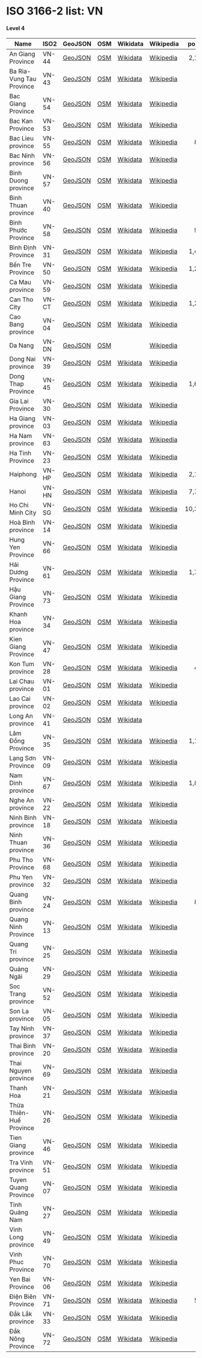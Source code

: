# ISO 3166-2 list: VN


#### Level 4
Name | ISO2 | GeoJSON | OSM | Wikidata | Wikipedia | population 
--- | --- | --- | --- | --- | --- | --: 
An Giang Province | VN-44 | [GeoJSON](../../export/geojson/q8/iso2/VN/VN-44.geojson) | [OSM](https://www.openstreetmap.org/relation/1875748) | [Wikidata](https://www.wikidata.org/wiki/Q36592) | [Wikipedia](http://en.wikipedia.org/wiki/vi%3AAn%20Giang) | 2,158,300
Ba Ria-Vung Tau Province | VN-43 | [GeoJSON](../../export/geojson/q8/iso2/VN/VN-43.geojson) | [OSM](https://www.openstreetmap.org/relation/1904296) | [Wikidata](https://www.wikidata.org/wiki/Q36874) | [Wikipedia](http://en.wikipedia.org/wiki/vi%3AB%C3%A0%20R%E1%BB%8Ba%20-%20V%C5%A9ng%20T%C3%A0u) | 
Bac Giang Province | VN-54 | [GeoJSON](../../export/geojson/q8/iso2/VN/VN-54.geojson) | [OSM](https://www.openstreetmap.org/relation/1902941) | [Wikidata](https://www.wikidata.org/wiki/Q36367) | [Wikipedia](http://en.wikipedia.org/wiki/vi%3AB%E1%BA%AFc%20Giang) | 
Bac Kan Province | VN-53 | [GeoJSON](../../export/geojson/q8/iso2/VN/VN-53.geojson) | [OSM](https://www.openstreetmap.org/relation/1903471) | [Wikidata](https://www.wikidata.org/wiki/Q36404) | [Wikipedia](http://en.wikipedia.org/wiki/vi%3AB%E1%BA%AFc%20K%E1%BA%A1n) | 
Bac Lieu province | VN-55 | [GeoJSON](../../export/geojson/q8/iso2/VN/VN-55.geojson) | [OSM](https://www.openstreetmap.org/relation/1873533) | [Wikidata](https://www.wikidata.org/wiki/Q36658) | [Wikipedia](http://en.wikipedia.org/wiki/vi%3AB%E1%BA%A1c%20Li%C3%AAu) | 856,250
Bac Ninh province | VN-56 | [GeoJSON](../../export/geojson/q8/iso2/VN/VN-56.geojson) | [OSM](https://www.openstreetmap.org/relation/1902690) | [Wikidata](https://www.wikidata.org/wiki/Q33408) | [Wikipedia](http://en.wikipedia.org/wiki/vi%3AB%E1%BA%AFc%20Ninh) | 
Binh Duong province | VN-57 | [GeoJSON](../../export/geojson/q8/iso2/VN/VN-57.geojson) | [OSM](https://www.openstreetmap.org/relation/1906037) | [Wikidata](https://www.wikidata.org/wiki/Q36866) | [Wikipedia](http://en.wikipedia.org/wiki/vi%3AB%C3%ACnh%20D%C6%B0%C6%A1ng) | 
Binh Thuan province | VN-40 | [GeoJSON](../../export/geojson/q8/iso2/VN/VN-40.geojson) | [OSM](https://www.openstreetmap.org/relation/1904231) | [Wikidata](https://www.wikidata.org/wiki/Q36869) | [Wikipedia](http://en.wikipedia.org/wiki/vi%3AB%C3%ACnh%20Thu%E1%BA%ADn) | 
Bình Phước Province | VN-58 | [GeoJSON](../../export/geojson/q8/iso2/VN/VN-58.geojson) | [OSM](https://www.openstreetmap.org/relation/1898841) | [Wikidata](https://www.wikidata.org/wiki/Q36672) | [Wikipedia](http://en.wikipedia.org/wiki/vi%3AB%C3%ACnh%20Ph%C6%B0%E1%BB%9Bc) | 932,000
Bình Định Province | VN-31 | [GeoJSON](../../export/geojson/q8/iso2/VN/VN-31.geojson) | [OSM](https://www.openstreetmap.org/relation/1889794) | [Wikidata](https://www.wikidata.org/wiki/Q36693) | [Wikipedia](http://en.wikipedia.org/wiki/vi%3AB%C3%ACnh%20%C4%90%E1%BB%8Bnh) | 1,485,943
Bến Tre Province | VN-50 | [GeoJSON](../../export/geojson/q8/iso2/VN/VN-50.geojson) | [OSM](https://www.openstreetmap.org/relation/1875968) | [Wikidata](https://www.wikidata.org/wiki/Q33366) | [Wikipedia](http://en.wikipedia.org/wiki/vi%3AB%E1%BA%BFn%20Tre) | 1,254,589
Ca Mau province | VN-59 | [GeoJSON](../../export/geojson/q8/iso2/VN/VN-59.geojson) | [OSM](https://www.openstreetmap.org/relation/1873490) | [Wikidata](https://www.wikidata.org/wiki/Q33354) | [Wikipedia](http://en.wikipedia.org/wiki/vi%3AC%C3%A0%20Mau) | 
Can Tho City | VN-CT | [GeoJSON](../../export/geojson/q8/iso2/VN/VN-CT.geojson) | [OSM](https://www.openstreetmap.org/relation/1874283) | [Wikidata](https://www.wikidata.org/wiki/Q216075) | [Wikipedia](http://en.wikipedia.org/wiki/vi%3AC%E1%BA%A7n%20Th%C6%A1) | 1,237,300
Cao Bang province | VN-04 | [GeoJSON](../../export/geojson/q8/iso2/VN/VN-04.geojson) | [OSM](https://www.openstreetmap.org/relation/1844412) | [Wikidata](https://www.wikidata.org/wiki/Q36865) | [Wikipedia](http://en.wikipedia.org/wiki/en%3ACao%20B%E1%BA%B1ng%20Province) | 
Da Nang | VN-DN | [GeoJSON](../../export/geojson/q8/iso2/VN/VN-DN.geojson) | [OSM](https://www.openstreetmap.org/relation/1891418) |  | [Wikipedia](http://en.wikipedia.org/wiki/vi%3A%C4%90%C3%A0%20N%E1%BA%B5ng) | 
Dong Nai province | VN-39 | [GeoJSON](../../export/geojson/q8/iso2/VN/VN-39.geojson) | [OSM](https://www.openstreetmap.org/relation/1904421) | [Wikidata](https://www.wikidata.org/wiki/Q33271) | [Wikipedia](http://en.wikipedia.org/wiki/vi%3A%C4%90%E1%BB%93ng%20Nai) | 
Dong Thap Province | VN-45 | [GeoJSON](../../export/geojson/q8/iso2/VN/VN-45.geojson) | [OSM](https://www.openstreetmap.org/relation/1875866) | [Wikidata](https://www.wikidata.org/wiki/Q36676) | [Wikipedia](http://en.wikipedia.org/wiki/vi%3A%C4%90%E1%BB%93ng%20Th%C3%A1p) | 1,687,200
Gia Lai Province | VN-30 | [GeoJSON](../../export/geojson/q8/iso2/VN/VN-30.geojson) | [OSM](https://www.openstreetmap.org/relation/1884018) | [Wikidata](https://www.wikidata.org/wiki/Q36662) | [Wikipedia](http://en.wikipedia.org/wiki/vi%3AGia%20Lai) | 
Ha Giang province | VN-03 | [GeoJSON](../../export/geojson/q8/iso2/VN/VN-03.geojson) | [OSM](https://www.openstreetmap.org/relation/1903478) | [Wikidata](https://www.wikidata.org/wiki/Q36685) | [Wikipedia](http://en.wikipedia.org/wiki/vi%3AH%C3%A0%20Giang) | 
Ha Nam province | VN-63 | [GeoJSON](../../export/geojson/q8/iso2/VN/VN-63.geojson) | [OSM](https://www.openstreetmap.org/relation/1901010) | [Wikidata](https://www.wikidata.org/wiki/Q36413) | [Wikipedia](http://en.wikipedia.org/wiki/vi%3AH%C3%A0%20Nam) | 
Ha Tinh Province | VN-23 | [GeoJSON](../../export/geojson/q8/iso2/VN/VN-23.geojson) | [OSM](https://www.openstreetmap.org/relation/1898458) | [Wikidata](https://www.wikidata.org/wiki/Q33351) | [Wikipedia](http://en.wikipedia.org/wiki/vi%3AH%C3%A0%20T%C4%A9nh) | 
Haiphong | VN-HP | [GeoJSON](../../export/geojson/q8/iso2/VN/VN-HP.geojson) | [OSM](https://www.openstreetmap.org/relation/1902682) | [Wikidata](https://www.wikidata.org/wiki/Q72818) | [Wikipedia](http://en.wikipedia.org/wiki/vi%3AH%E1%BA%A3i%20Ph%C3%B2ng) | 2,103,500
Hanoi | VN-HN | [GeoJSON](../../export/geojson/q8/iso2/VN/VN-HN.geojson) | [OSM](https://www.openstreetmap.org/relation/1903516) | [Wikidata](https://www.wikidata.org/wiki/Q1858) | [Wikipedia](http://en.wikipedia.org/wiki/vi%3AH%C3%A0%20N%E1%BB%99i) | 7,785,000
Ho Chi Minh City | VN-SG | [GeoJSON](../../export/geojson/q8/iso2/VN/VN-SG.geojson) | [OSM](https://www.openstreetmap.org/relation/1973756) | [Wikidata](https://www.wikidata.org/wiki/Q1854) | [Wikipedia](http://en.wikipedia.org/wiki/vi%3ATh%C3%A0nh%20ph%E1%BB%91%20H%E1%BB%93%20Ch%C3%AD%20Minh) | 10,380,000
Hoà Bình province | VN-14 | [GeoJSON](../../export/geojson/q8/iso2/VN/VN-14.geojson) | [OSM](https://www.openstreetmap.org/relation/1902973) | [Wikidata](https://www.wikidata.org/wiki/Q36015) | [Wikipedia](http://en.wikipedia.org/wiki/vi%3AH%C3%B2a%20B%C3%ACnh) | 
Hung Yen Province | VN-66 | [GeoJSON](../../export/geojson/q8/iso2/VN/VN-66.geojson) | [OSM](https://www.openstreetmap.org/relation/1901032) | [Wikidata](https://www.wikidata.org/wiki/Q36235) | [Wikipedia](http://en.wikipedia.org/wiki/vi%3AH%C6%B0ng%20Y%C3%AAn) | 
Hải Dương Province | VN-61 | [GeoJSON](../../export/geojson/q8/iso2/VN/VN-61.geojson) | [OSM](https://www.openstreetmap.org/relation/1902686) | [Wikidata](https://www.wikidata.org/wiki/Q36729) | [Wikipedia](http://en.wikipedia.org/wiki/vi%3AH%E1%BA%A3i%20D%C6%B0%C6%A1ng) | 1,797,300
Hậu Giang Province | VN-73 | [GeoJSON](../../export/geojson/q8/iso2/VN/VN-73.geojson) | [OSM](https://www.openstreetmap.org/relation/1874249) | [Wikidata](https://www.wikidata.org/wiki/Q36320) | [Wikipedia](http://en.wikipedia.org/wiki/vi%3AH%E1%BA%ADu%20Giang) | 
Khanh Hoa province | VN-34 | [GeoJSON](../../export/geojson/q8/iso2/VN/VN-34.geojson) | [OSM](https://www.openstreetmap.org/relation/1887959) | [Wikidata](https://www.wikidata.org/wiki/Q33369) | [Wikipedia](http://en.wikipedia.org/wiki/de%3AKh%C3%A1nh%20H%C3%B2a) | 
Kien Giang Province | VN-47 | [GeoJSON](../../export/geojson/q8/iso2/VN/VN-47.geojson) | [OSM](https://www.openstreetmap.org/relation/1874471) | [Wikidata](https://www.wikidata.org/wiki/Q36576) | [Wikipedia](http://en.wikipedia.org/wiki/vi%3AKi%C3%AAn%20Giang) | 
Kon Tum province | VN-28 | [GeoJSON](../../export/geojson/q8/iso2/VN/VN-28.geojson) | [OSM](https://www.openstreetmap.org/relation/1879515) | [Wikidata](https://www.wikidata.org/wiki/Q36315) | [Wikipedia](http://en.wikipedia.org/wiki/vi%3AKon%20Tum) | 473,300
Lai Chau province | VN-01 | [GeoJSON](../../export/geojson/q8/iso2/VN/VN-01.geojson) | [OSM](https://www.openstreetmap.org/relation/1903322) | [Wikidata](https://www.wikidata.org/wiki/Q36409) | [Wikipedia](http://en.wikipedia.org/wiki/vi%3ALai%20Ch%C3%A2u) | 
Lao Cai province | VN-02 | [GeoJSON](../../export/geojson/q8/iso2/VN/VN-02.geojson) | [OSM](https://www.openstreetmap.org/relation/1903400) | [Wikidata](https://www.wikidata.org/wiki/Q36446) | [Wikipedia](http://en.wikipedia.org/wiki/vi%3AL%C3%A0o%20Cai) | 
Long An province | VN-41 | [GeoJSON](../../export/geojson/q8/iso2/VN/VN-41.geojson) | [OSM](https://www.openstreetmap.org/relation/1877236) | [Wikidata](https://www.wikidata.org/wiki/Q26573) |  | 
Lâm Đồng Province | VN-35 | [GeoJSON](../../export/geojson/q8/iso2/VN/VN-35.geojson) | [OSM](https://www.openstreetmap.org/relation/1885367) | [Wikidata](https://www.wikidata.org/wiki/Q36721) | [Wikipedia](http://en.wikipedia.org/wiki/vi%3AL%C3%A2m%20%C4%90%E1%BB%93ng) | 1,198,800
Lạng Sơn Province | VN-09 | [GeoJSON](../../export/geojson/q8/iso2/VN/VN-09.geojson) | [OSM](https://www.openstreetmap.org/relation/5522596) | [Wikidata](https://www.wikidata.org/wiki/Q33403) | [Wikipedia](http://en.wikipedia.org/wiki/vi%3AL%E1%BA%A1ng%20S%C6%A1n) | 
Nam Dinh province | VN-67 | [GeoJSON](../../export/geojson/q8/iso2/VN/VN-67.geojson) | [OSM](https://www.openstreetmap.org/relation/1901008) | [Wikidata](https://www.wikidata.org/wiki/Q36907) | [Wikipedia](http://en.wikipedia.org/wiki/vi%3ANam%20%C4%90%E1%BB%8Bnh) | 1,839,900
Nghe An province | VN-22 | [GeoJSON](../../export/geojson/q8/iso2/VN/VN-22.geojson) | [OSM](https://www.openstreetmap.org/relation/1898509) | [Wikidata](https://www.wikidata.org/wiki/Q36587) | [Wikipedia](http://en.wikipedia.org/wiki/vi%3ANgh%E1%BB%87%20An) | 
Ninh Binh province | VN-18 | [GeoJSON](../../export/geojson/q8/iso2/VN/VN-18.geojson) | [OSM](https://www.openstreetmap.org/relation/1900963) | [Wikidata](https://www.wikidata.org/wiki/Q36900) | [Wikipedia](http://en.wikipedia.org/wiki/vi%3ANinh%20B%C3%ACnh) | 
Ninh Thuan province | VN-36 | [GeoJSON](../../export/geojson/q8/iso2/VN/VN-36.geojson) | [OSM](https://www.openstreetmap.org/relation/1886159) | [Wikidata](https://www.wikidata.org/wiki/Q36903) | [Wikipedia](http://en.wikipedia.org/wiki/vi%3ANinh%20Thu%E1%BA%ADn) | 
Phu Tho Province | VN-68 | [GeoJSON](../../export/geojson/q8/iso2/VN/VN-68.geojson) | [OSM](https://www.openstreetmap.org/relation/1902930) | [Wikidata](https://www.wikidata.org/wiki/Q36610) | [Wikipedia](http://en.wikipedia.org/wiki/vi%3APh%C3%BA%20Th%E1%BB%8D) | 
Phu Yen province | VN-32 | [GeoJSON](../../export/geojson/q8/iso2/VN/VN-32.geojson) | [OSM](https://www.openstreetmap.org/relation/1889204) | [Wikidata](https://www.wikidata.org/wiki/Q36725) | [Wikipedia](http://en.wikipedia.org/wiki/vi%3APh%C3%BA%20Y%C3%AAn) | 
Quang Binh province | VN-24 | [GeoJSON](../../export/geojson/q8/iso2/VN/VN-24.geojson) | [OSM](https://www.openstreetmap.org/relation/1896050) | [Wikidata](https://www.wikidata.org/wiki/Q23533) | [Wikipedia](http://en.wikipedia.org/wiki/vi%3AQu%E1%BA%A3ng%20B%C3%ACnh) | 857,818
Quang Ninh Province | VN-13 | [GeoJSON](../../export/geojson/q8/iso2/VN/VN-13.geojson) | [OSM](https://www.openstreetmap.org/relation/1902947) | [Wikidata](https://www.wikidata.org/wiki/Q33396) | [Wikipedia](http://en.wikipedia.org/wiki/vi%3AQu%E1%BA%A3ng%20Ninh) | 
Quang Tri province | VN-25 | [GeoJSON](../../export/geojson/q8/iso2/VN/VN-25.geojson) | [OSM](https://www.openstreetmap.org/relation/1895630) | [Wikidata](https://www.wikidata.org/wiki/Q36579) | [Wikipedia](http://en.wikipedia.org/wiki/vi%3AQu%E1%BA%A3ng%20Tr%E1%BB%8B) | 
Quảng Ngãi | VN-29 | [GeoJSON](../../export/geojson/q8/iso2/VN/VN-29.geojson) | [OSM](https://www.openstreetmap.org/relation/1890793) | [Wikidata](https://www.wikidata.org/wiki/Q33304) | [Wikipedia](http://en.wikipedia.org/wiki/vi%3AQu%E1%BA%A3ng%20Ng%C3%A3i) | 
Soc Trang province | VN-52 | [GeoJSON](../../export/geojson/q8/iso2/VN/VN-52.geojson) | [OSM](https://www.openstreetmap.org/relation/1873632) | [Wikidata](https://www.wikidata.org/wiki/Q33272) | [Wikipedia](http://en.wikipedia.org/wiki/vi%3AS%C3%B3c%20Tr%C4%83ng) | 
Son La province | VN-05 | [GeoJSON](../../export/geojson/q8/iso2/VN/VN-05.geojson) | [OSM](https://www.openstreetmap.org/relation/1903291) | [Wikidata](https://www.wikidata.org/wiki/Q33379) | [Wikipedia](http://en.wikipedia.org/wiki/vi%3AS%C6%A1n%20La) | 
Tay Ninh province | VN-37 | [GeoJSON](../../export/geojson/q8/iso2/VN/VN-37.geojson) | [OSM](https://www.openstreetmap.org/relation/1898961) | [Wikidata](https://www.wikidata.org/wiki/Q36608) | [Wikipedia](http://en.wikipedia.org/wiki/vi%3AT%C3%A2y%20Ninh) | 
Thai Binh province | VN-20 | [GeoJSON](../../export/geojson/q8/iso2/VN/VN-20.geojson) | [OSM](https://www.openstreetmap.org/relation/1901019) | [Wikidata](https://www.wikidata.org/wiki/Q36681) | [Wikipedia](http://en.wikipedia.org/wiki/vi%3ATh%C3%A1i%20B%C3%ACnh) | 
Thai Nguyen province | VN-69 | [GeoJSON](../../export/geojson/q8/iso2/VN/VN-69.geojson) | [OSM](https://www.openstreetmap.org/relation/1902967) | [Wikidata](https://www.wikidata.org/wiki/Q26575) | [Wikipedia](http://en.wikipedia.org/wiki/vi%3ATh%C3%A1i%20Nguy%C3%AAn) | 
Thanh Hoa | VN-21 | [GeoJSON](../../export/geojson/q8/iso2/VN/VN-21.geojson) | [OSM](https://www.openstreetmap.org/relation/1898590) | [Wikidata](https://www.wikidata.org/wiki/Q36512) | [Wikipedia](http://en.wikipedia.org/wiki/vi%3AThanh%20H%C3%B3a) | 
Thừa Thiên-Huế Province | VN-26 | [GeoJSON](../../export/geojson/q8/iso2/VN/VN-26.geojson) | [OSM](https://www.openstreetmap.org/relation/1891483) | [Wikidata](https://www.wikidata.org/wiki/Q36399) | [Wikipedia](http://en.wikipedia.org/wiki/vi%3ATh%E1%BB%ABa%20Thi%C3%AAn%20-%20Hu%E1%BA%BF) | 
Tien Giang province | VN-46 | [GeoJSON](../../export/geojson/q8/iso2/VN/VN-46.geojson) | [OSM](https://www.openstreetmap.org/relation/1876011) | [Wikidata](https://www.wikidata.org/wiki/Q36666) | [Wikipedia](http://en.wikipedia.org/wiki/vi%3ATi%E1%BB%81n%20Giang) | 
Tra Vinh province | VN-51 | [GeoJSON](../../export/geojson/q8/iso2/VN/VN-51.geojson) | [OSM](https://www.openstreetmap.org/relation/1873642) | [Wikidata](https://www.wikidata.org/wiki/Q36615) | [Wikipedia](http://en.wikipedia.org/wiki/vi%3ATr%C3%A0%20Vinh) | 
Tuyen Quang Province | VN-07 | [GeoJSON](../../export/geojson/q8/iso2/VN/VN-07.geojson) | [OSM](https://www.openstreetmap.org/relation/1903418) | [Wikidata](https://www.wikidata.org/wiki/Q2332060) | [Wikipedia](http://en.wikipedia.org/wiki/vi%3ATuy%C3%AAn%20Quang) | 
Tỉnh Quảng Nam | VN-27 | [GeoJSON](../../export/geojson/q8/iso2/VN/VN-27.geojson) | [OSM](https://www.openstreetmap.org/relation/1891352) | [Wikidata](https://www.wikidata.org/wiki/Q33356) | [Wikipedia](http://en.wikipedia.org/wiki/vi%3AQu%E1%BA%A3ng%20Nam) | 
Vinh Long province | VN-49 | [GeoJSON](../../export/geojson/q8/iso2/VN/VN-49.geojson) | [OSM](https://www.openstreetmap.org/relation/1875887) | [Wikidata](https://www.wikidata.org/wiki/Q7333405) | [Wikipedia](http://en.wikipedia.org/wiki/fr%3AProvince%20de%20V%C4%A9nh%20Long) | 
Vinh Phuc Province | VN-70 | [GeoJSON](../../export/geojson/q8/iso2/VN/VN-70.geojson) | [OSM](https://www.openstreetmap.org/relation/1902889) | [Wikidata](https://www.wikidata.org/wiki/Q27566) | [Wikipedia](http://en.wikipedia.org/wiki/vi%3AV%C4%A9nh%20Ph%C3%BAc) | 
Yen Bai Province | VN-06 | [GeoJSON](../../export/geojson/q8/iso2/VN/VN-06.geojson) | [OSM](https://www.openstreetmap.org/relation/1903199) | [Wikidata](https://www.wikidata.org/wiki/Q36349) | [Wikipedia](http://en.wikipedia.org/wiki/vi%3AY%C3%AAn%20B%C3%A1i) | 
Điện Biên Province | VN-71 | [GeoJSON](../../export/geojson/q8/iso2/VN/VN-71.geojson) | [OSM](https://www.openstreetmap.org/relation/1903340) | [Wikidata](https://www.wikidata.org/wiki/Q36955) | [Wikipedia](http://en.wikipedia.org/wiki/vi%3A%C4%90i%E1%BB%87n%20Bi%C3%AAn) | 567,000
Đắk Lắk province | VN-33 | [GeoJSON](../../export/geojson/q8/iso2/VN/VN-33.geojson) | [OSM](https://www.openstreetmap.org/relation/1884034) | [Wikidata](https://www.wikidata.org/wiki/Q36690) | [Wikipedia](http://en.wikipedia.org/wiki/vi%3A%C4%90%E1%BA%AFk%20L%E1%BA%AFk) | 
Đắk Nông Province | VN-72 | [GeoJSON](../../export/geojson/q8/iso2/VN/VN-72.geojson) | [OSM](https://www.openstreetmap.org/relation/1884042) | [Wikidata](https://www.wikidata.org/wiki/Q36723) | [Wikipedia](http://en.wikipedia.org/wiki/vi%3A%C4%90%E1%BA%AFk%20N%C3%B4ng) | 
